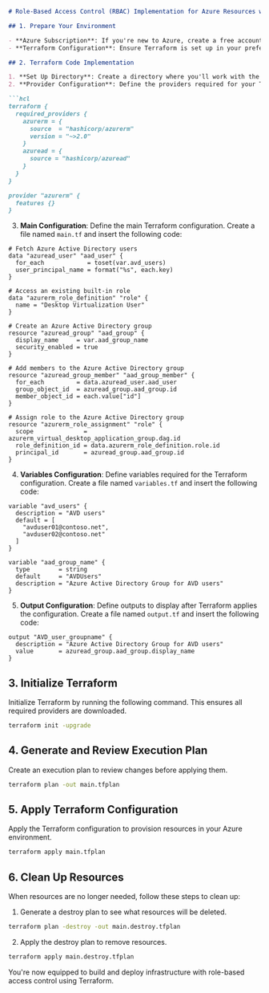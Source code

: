 ```markdown
# Role-Based Access Control (RBAC) Implementation for Azure Resources with Terraform

## 1. Prepare Your Environment

- **Azure Subscription**: If you're new to Azure, create a free account to get started.
- **Terraform Configuration**: Ensure Terraform is set up in your preferred environment.

## 2. Terraform Code Implementation

1. **Set Up Directory**: Create a directory where you'll work with the Terraform code.
2. **Provider Configuration**: Define the providers required for your Terraform setup. Create a file named `providers.tf` and insert the following configuration:

```hcl
terraform {
  required_providers {
    azurerm = {
      source  = "hashicorp/azurerm"
      version = "~>2.0"
    }
    azuread = {
      source = "hashicorp/azuread"
    }
  }
}

provider "azurerm" {
  features {}
}
```

3. **Main Configuration**: Define the main Terraform configuration. Create a file named `main.tf` and insert the following code:

```hcl
# Fetch Azure Active Directory users
data "azuread_user" "aad_user" {
  for_each            = toset(var.avd_users)
  user_principal_name = format("%s", each.key)
}

# Access an existing built-in role
data "azurerm_role_definition" "role" {
  name = "Desktop Virtualization User"
}

# Create an Azure Active Directory group
resource "azuread_group" "aad_group" {
  display_name     = var.aad_group_name
  security_enabled = true
}

# Add members to the Azure Active Directory group
resource "azuread_group_member" "aad_group_member" {
  for_each         = data.azuread_user.aad_user
  group_object_id  = azuread_group.aad_group.id
  member_object_id = each.value["id"]
}

# Assign role to the Azure Active Directory group
resource "azurerm_role_assignment" "role" {
  scope              = azurerm_virtual_desktop_application_group.dag.id
  role_definition_id = data.azurerm_role_definition.role.id
  principal_id       = azuread_group.aad_group.id
}
```

4. **Variables Configuration**: Define variables required for the Terraform configuration. Create a file named `variables.tf` and insert the following code:

```hcl
variable "avd_users" {
  description = "AVD users"
  default = [
    "avduser01@contoso.net",
    "avduser02@contoso.net"
  ]
}

variable "aad_group_name" {
  type        = string
  default     = "AVDUsers"
  description = "Azure Active Directory Group for AVD users"
}
```

5. **Output Configuration**: Define outputs to display after Terraform applies the configuration. Create a file named `output.tf` and insert the following code:

```hcl
output "AVD_user_groupname" {
  description = "Azure Active Directory Group for AVD users"
  value       = azuread_group.aad_group.display_name
}
```

## 3. Initialize Terraform

Initialize Terraform by running the following command. This ensures all required providers are downloaded.

```bash
terraform init -upgrade
```

## 4. Generate and Review Execution Plan

Create an execution plan to review changes before applying them.

```bash
terraform plan -out main.tfplan
```

## 5. Apply Terraform Configuration

Apply the Terraform configuration to provision resources in your Azure environment.

```bash
terraform apply main.tfplan
```

## 6. Clean Up Resources

When resources are no longer needed, follow these steps to clean up:

1. Generate a destroy plan to see what resources will be deleted.

```bash
terraform plan -destroy -out main.destroy.tfplan
```

2. Apply the destroy plan to remove resources.

```bash
terraform apply main.destroy.tfplan
```

You're now equipped to build and deploy infrastructure with role-based access control using Terraform.
``` 
